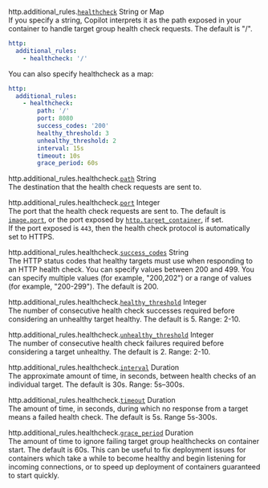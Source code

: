 <span class="parent-field">http.additional_rules.</span><a id="http-additional-rules-healthcheck" href="#http-additional-rules-healthcheck" class="field">`healthcheck`</a> <span class="type">String or Map</span>  
If you specify a string, Copilot interprets it as the path exposed in your container to handle target group health check requests. The default is "/".
```yaml
http:
  additional_rules:
    - healthcheck: '/'
```
You can also specify healthcheck as a map:
```yaml
http:
  additional_rules:
    - healthcheck:
        path: '/'
        port: 8080
        success_codes: '200'
        healthy_threshold: 3
        unhealthy_threshold: 2
        interval: 15s
        timeout: 10s
        grace_period: 60s
```

<span class="parent-field">http.additional_rules.healthcheck.</span><a id="http-additional-rules-healthcheck-path" href="#http-additional-rules-healthcheck-path" class="field">`path`</a> <span class="type">String</span>  
The destination that the health check requests are sent to.

<span class="parent-field">http.additional_rules.healthcheck.</span><a id="http-additional-rules-healthcheck-port" href="#http-additional-rules-healthcheck-port" class="field">`port`</a> <span class="type">Integer</span>  
The port that the health check requests are sent to. The default is [`image.port`](./#image-port), or the port exposed by [`http.target_container`](./#http-target-container), if set.  
If the port exposed is `443`, then the health check protocol is automatically set to HTTPS.

<span class="parent-field">http.additional_rules.healthcheck.</span><a id="http-additional-rules-healthcheck-success-codes" href="#http-additional-rules-healthcheck-success-codes" class="field">`success_codes`</a> <span class="type">String</span>  
The HTTP status codes that healthy targets must use when responding to an HTTP health check. You can specify values between 200 and 499. You can specify multiple values (for example, "200,202") or a range of values (for example, "200-299"). The default is 200.

<span class="parent-field">http.additional_rules.healthcheck.</span><a id="http-additional-rules-healthcheck-healthy-threshold" href="#http-additional-rules-healthcheck-healthy-threshold" class="field">`healthy_threshold`</a> <span class="type">Integer</span>  
The number of consecutive health check successes required before considering an unhealthy target healthy. The default is 5. Range: 2-10.

<span class="parent-field">http.additional_rules.healthcheck.</span><a id="http-additional-rules-healthcheck-unhealthy-threshold" href="#http-additional-rules-healthcheck-unhealthy-threshold" class="field">`unhealthy_threshold`</a> <span class="type">Integer</span>  
The number of consecutive health check failures required before considering a target unhealthy. The default is 2. Range: 2-10.

<span class="parent-field">http.additional_rules.healthcheck.</span><a id="http-additional-rules-healthcheck-interval" href="#http-additional-rules-healthcheck-interval" class="field">`interval`</a> <span class="type">Duration</span>  
The approximate amount of time, in seconds, between health checks of an individual target. The default is 30s. Range: 5s–300s.

<span class="parent-field">http.additional_rules.healthcheck.</span><a id="http-additional-rules-healthcheck-timeout" href="#http-additional-rules-healthcheck-timeout" class="field">`timeout`</a> <span class="type">Duration</span>  
The amount of time, in seconds, during which no response from a target means a failed health check. The default is 5s. Range 5s-300s.

<span class="parent-field">http.additional_rules.healthcheck.</span><a id="http-additional-rules-healthcheck-grace-period" href="#http-additional-rules-healthcheck-grace-period" class="field">`grace_period`</a> <span class="type">Duration</span>  
The amount of time to ignore failing target group healthchecks on container start. The default is 60s. This can be useful to fix deployment issues for containers which take a while to become healthy and begin listening for incoming connections, or to speed up deployment of containers guaranteed to start quickly.
